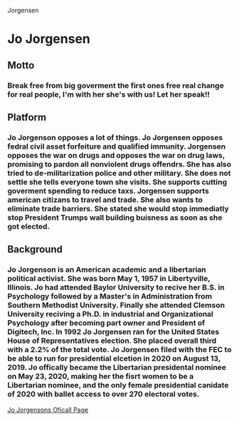 Jorgensen
# Jo Jorgensen 

## Motto 
  ### Break free from big goverment the first ones free real change for real people, I'm with her she's with us! Let her speak!!

## Platform
### Jo Jorgenson opposes a lot of things. Jo Jorgensen opposes fedral civil asset forfeiture and qualified immunity. Jorgensen opposes the war on drugs and opposes the war on drug laws, promising to pardon all nonviolent drugs offendrs. She has also tried to de-militarization police and other military. She does not settle she tells everyone town she visits. She supports cutting goverment spending to reduce taxs. Jorgensen supports american citizans to travel and trade. She also wants to eliminate trade barriers. She stated she would stop immediatly stop President Trumps wall building buisness as soon as she got elected. 

## Background 
### Jo Jorgenson is an American academic and a libertarian political activist. She was born May 1, 1957 in Libertyville, Illinois. Jo had attended Baylor University to recive her B.S. in Psychology followed by a Master's in Administration from Southern Methodist University. Finally she attended Clemson University reciving a Ph.D. in industrial and Organizational Psychology after becoming part owner and President of Digitech, Inc. In 1992 Jo Jorgensen ran for the United States House of Representatives election. She placed overall third with a 2.2% of the total vote. Jo Jorgensen filed with the FEC to be able to run for presidential elcetion in 2020 on August 13, 2019. Jo offically became the Libertarian presidental nominee on May 23, 2020, making her the fisrt women to be a Libertarian nominee, and the only female presidential canidate of 2020 with ballet access to over 270 electoral votes. 


[Jo Jorgensons Oficall Page](https://jo20.com)
